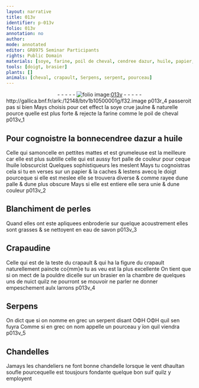 ```yaml
---
layout: narrative
title: 013v
identifier: p-013v
folio: 013v
annotation: no
author:
mode: annotated
editor: GR8975 Seminar Participants
rights: Public Domain
materials: [soye, farine, poil de cheval, cendree dazur, huile, papier, perles, eau de savon, Crapaudine, suif]
tools: [doigt, brasier]
plants: []
animals: [cheval, crapault, Serpens, serpent, pourceau]
---
```


<div class="folio" align="center">- - - - - <a href="http://gallica.bnf.fr/ark:/12148/btv1b10500001g/f32.image" target="_blank"><img src="https://cu-mkp.github.io/2017-workshop-edition/assets/photo-icon.png" alt="folio image: " style="display:inline-block; margin-bottom:-3px;"/>013v</a> - - - - - </div> http://gallica.bnf.fr/ark:/12148/btv1b10500001g/f32.image   p013r_4 
 passeroit pas si bien Mays choisis pour cet effect la <span class="m">soye</span> crue jaulne & naturelle pource quelle est plus forte & rejecte la <span class="m">farine</span> comme le <span class="m">poil de <span class="al">cheval</span></span> 
   p013v_1 

## Pour cognoistre la bonne<span class="m">cendree dazur</span> a <span class="m">huile</span>

 
Celle qui samoncelle en pettites mattes et est grumeleuse est la meilleure car elle est plus subtille celle qui est aussy fort palle de couleur pour ceque l<span class="m">huile</span> lobscurcist Quelques sophistiqueurs les meslent Mays tu cognoistras cela si tu en verses sur un <span class="m">papier</span> & la caches & lestens avecq le <span class="tl"><span class="bp">doigt</span></span> pourceque si elle est meslee elle se trouvera diverse & comme rayee dune palle & dune plus obscure Mays si elle est entiere elle sera unie & dune couleur 
   p013v_2 

## Blanchiment de <span class="m">perles</span>

 
Quand elles ont este apliquees enbroderie sur quelque acoustrement elles sont grasses & se nettoyent en <span class="m">eau de savon</span> 
   p013v_3 

## <span class="m">Crapaudine</span>

 
Celle qui est de la teste du <span class="al">crapault</span> & qui ha la figure du <span class="al">crapault</span> naturellement paincte co{mm}e tu as veu est la plus excellente On tient que si on mect de la pouldre dicelle sur un <span class="tl">brasier</span> en la chambre de quelques uns de nuict quilz ne pourront se mouvoir ne parler ne donner empeschement aulx <span class="pro">larrons</span> 
   p013v_4 

## <span class="al">Serpens</span>

 
On dict que si on nomme en grec un <span class="al">serpent</span> disant ΟΦΗ ΟΦΗ quil sen fuyra Comme si en grec on nom appelle un <span class="al">pourceau</span> y ïon quil viendra 
   p013v_5 

## Chandelles

 
Jamays les <span class="pro">chandeliers</span> ne font bonne chandelle lorsque le vent d<span class="env">haultan</span> soufle pourcequelle est tousjours fondante quelque bon <span class="m">suif</span> quilz y employent 
 